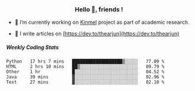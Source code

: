<h3 align="center">Hello 👋, friends !</h3>

- 🔭 I’m currently working on [Kinmel](https://github.com/thearjun/kinmel) project as part of academic research.

- 📝 I write articles on [https://dev.to/thearjun](https://dev.to/thearjun)


##### Weekly Coding Stats
<!--START_SECTION:waka-->
```text
Python   17 hrs 7 mins   ███████████████████▒░░░░░   77.09 % 
HTML     2 hrs 10 mins   ██▒░░░░░░░░░░░░░░░░░░░░░░   09.79 % 
Other    1 hr            █░░░░░░░░░░░░░░░░░░░░░░░░   04.52 % 
Java     39 mins         ▓░░░░░░░░░░░░░░░░░░░░░░░░   02.96 % 
Text     27 mins         ▓░░░░░░░░░░░░░░░░░░░░░░░░   02.10 % 
```
<!--END_SECTION:waka-->

